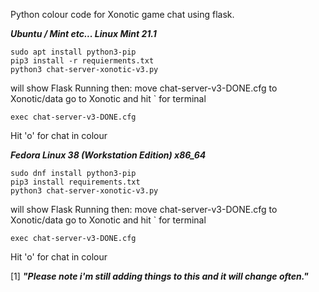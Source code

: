 
Python colour code for Xonotic game chat using flask.




***Ubuntu / Mint etc... Linux Mint 21.1***
```
sudo apt install python3-pip
pip3 install -r requierments.txt
python3 chat-server-xonotic-v3.py
```
will show Flask Running then:
move chat-server-v3-DONE.cfg to Xonotic/data
go to Xonotic and hit ` for terminal 
```
exec chat-server-v3-DONE.cfg
```
Hit 'o' for chat in colour



***Fedora Linux 38 (Workstation Edition) x86_64***
```
sudo dnf install python3-pip
pip3 install requirements.txt
python3 chat-server-xonotic-v3.py
```
will show Flask Running then:
move chat-server-v3-DONE.cfg to Xonotic/data
go to Xonotic and hit ` for terminal 
```
exec chat-server-v3-DONE.cfg
```
Hit 'o' for chat in colour




[1]
***"Please note i'm still adding things to this and it will change often."***
